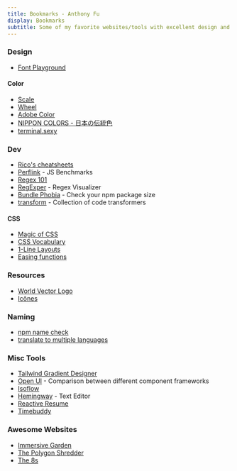 ```yaml
---
title: Bookmarks - Anthony Fu
display: Bookmarks
subtitle: Some of my favorite websites/tools with excellent design and UX that I highly recommend
---
```


### Design

- [Font Playground](https://play.typedetail.com/)

#### Color

- [Scale](https://hihayk.github.io/scale/)
- [Wheel](https://hihayk.github.io/wheel/)
- [Adobe Color](https://color.adobe.com/)
- [NIPPON COLORS - 日本の伝統色](https://nipponcolors.com/)
- [terminal.sexy](https://terminal.sexy/)

### Dev

- [Rico's cheatsheets](https://devhints.io/)
- [Perflink](https://perf.link/) - JS Benchmarks
- [Regex 101](https://regex101.com/)
- [RegExper](https://regexper.com/) - Regex Visualizer
- [Bundle Phobia](https://bundlephobia.com/) - Check your npm package size
- [transform](https://transform.tools/) - Collection of code transformers

#### CSS

- [Magic of CSS](https://adamschwartz.co/magic-of-css/)
- [CSS Vocabulary](http://apps.workflower.fi/vocabs/css/en)
- [1-Line Layouts](http://1linelayouts.glitch.me/)
- [Easing functions](https://easings.net/)

### Resources

- [World Vector Logo](https://worldvectorlogo.com/)
- [Icônes](http://icones.js.org/)

### Naming

- [npm name check](https://remarkablemark.org/npm-package-name-checker/)
- [translate to multiple languages](https://smodin.me/translate-one-text-into-multiple-languages)

### Misc Tools

- [Tailwind Gradient Designer](https://tailwind-gradient-designer.csspost.com/)
- [Open UI](https://open-ui.org/) - Comparison between different component frameworks
- [Isoflow](https://isoflow.io/)
- [Hemingway](http://www.hemingwayapp.com/) - Text Editor
- [Reactive Resume](https://rxresu.me/)
- [Timebuddy](https://www.worldtimebuddy.com/)

### Awesome Websites

- [Immersive Garden](https://immersive-g.com/)
- [The Polygon Shredder](https://www.clicktorelease.com/code/polygon-shredder/)
- [The 8s](https://www.the8s.com.au/)
